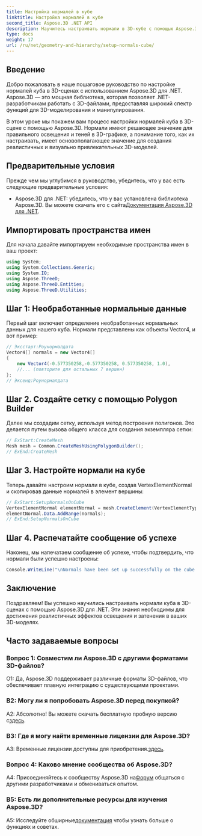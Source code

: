 ```yaml
---
title: Настройка нормалей в кубе
linktitle: Настройка нормалей в кубе
second_title: Aspose.3D .NET API
description: Научитесь настраивать нормали в 3D-кубе с помощью Aspose.3D для .NET. Совершенствуйте свои навыки 3D-моделирования с помощью этого пошагового руководства.
type: docs
weight: 17
url: /ru/net/geometry-and-hierarchy/setup-normals-cube/
---
```

## Введение

Добро пожаловать в наше пошаговое руководство по настройке нормалей куба в 3D-сценах с использованием Aspose.3D для .NET. Aspose.3D — это мощная библиотека, которая позволяет .NET-разработчикам работать с 3D-файлами, предоставляя широкий спектр функций для 3D-моделирования и манипулирования.

В этом уроке мы покажем вам процесс настройки нормалей куба в 3D-сцене с помощью Aspose.3D. Нормали имеют решающее значение для правильного освещения и теней в 3D-графике, а понимание того, как их настраивать, имеет основополагающее значение для создания реалистичных и визуально привлекательных 3D-моделей.

## Предварительные условия

Прежде чем мы углубимся в руководство, убедитесь, что у вас есть следующие предварительные условия:

-  Aspose.3D для .NET: убедитесь, что у вас установлена библиотека Aspose.3D. Вы можете скачать его с сайта[Документация Aspose.3D для .NET](https://reference.aspose.com/3d/net/).

## Импортировать пространства имен

Для начала давайте импортируем необходимые пространства имен в ваш проект:

```csharp
using System;
using System.Collections.Generic;
using System.IO;
using Aspose.ThreeD;
using Aspose.ThreeD.Entities;
using Aspose.ThreeD.Utilities;
```

## Шаг 1: Необработанные нормальные данные

Первый шаг включает определение необработанных нормальных данных для нашего куба. Нормали представлены как объекты Vector4, и вот пример:

```csharp
// Эксстарт:Роунормалдата
Vector4[] normals = new Vector4[]
{
    new Vector4(-0.577350258,-0.577350258, 0.577350258, 1.0),
    //... (повторите для остальных 7 вершин)
};
// Эксенд:Роунормалдата
```

## Шаг 2. Создайте сетку с помощью Polygon Builder

Далее мы создадим сетку, используя метод построения полигонов. Это делается путем вызова общего класса для создания экземпляра сетки:

```csharp
// ExStart:CreateMesh
Mesh mesh = Common.CreateMeshUsingPolygonBuilder();
// ExEnd:CreateMesh
```

## Шаг 3. Настройте нормали на кубе

Теперь давайте настроим нормали в кубе, создав VertexElementNormal и скопировав данные нормалей в элемент вершины:

```csharp
// ExStart:SetupNormalsOnCube
VertexElementNormal elementNormal = mesh.CreateElement(VertexElementType.Normal, MappingMode.ControlPoint, ReferenceMode.Direct) as VertexElementNormal;
elementNormal.Data.AddRange(normals);
// ExEnd:SetupNormalsOnCube
```

## Шаг 4. Распечатайте сообщение об успехе

Наконец, мы напечатаем сообщение об успехе, чтобы подтвердить, что нормали были успешно настроены:

```csharp
Console.WriteLine("\nNormals have been set up successfully on the cube.");
```

## Заключение

Поздравляем! Вы успешно научились настраивать нормали куба в 3D-сценах с помощью Aspose.3D для .NET. Эти знания необходимы для достижения реалистичных эффектов освещения и затенения в ваших 3D-моделях.

## Часто задаваемые вопросы

### Вопрос 1: Совместим ли Aspose.3D с другими форматами 3D-файлов?

О1: Да, Aspose.3D поддерживает различные форматы 3D-файлов, что обеспечивает плавную интеграцию с существующими проектами.

### В2: Могу ли я попробовать Aspose.3D перед покупкой?

А2: Абсолютно! Вы можете скачать бесплатную пробную версию с[здесь](https://releases.aspose.com/).

### В3: Где я могу найти временные лицензии для Aspose.3D?

 A3: Временные лицензии доступны для приобретения.[здесь](https://purchase.aspose.com/temporary-license/).

### Вопрос 4: Каково мнение сообщества об Aspose.3D?

 A4: Присоединяйтесь к сообществу Aspose.3D на[Форум](https://forum.aspose.com/c/3d/18) общаться с другими разработчиками и обмениваться опытом.

### В5: Есть ли дополнительные ресурсы для изучения Aspose.3D?

 A5: Исследуйте обширные[документация](https://reference.aspose.com/3d/net/) чтобы узнать больше о функциях и советах.